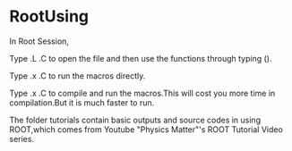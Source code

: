 # RootUsing
In Root Session,

Type .L <filename>.C to open the file and then use the functions through typing <functionname>().

Type .x <filename>.C to run the macros directly.
  
Type .x <filename>.C to compile and run the macros.This will cost you more time in compilation.But it is much faster to run.
  
The folder tutorials contain basic outputs and source codes in using ROOT,which comes from Youtube "Physics Matter"'s ROOT Tutorial Video series.
